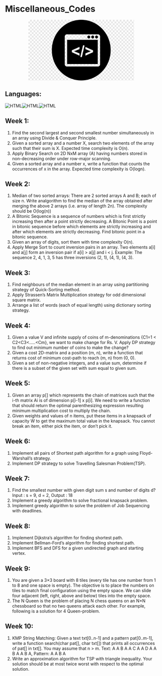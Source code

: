 # Miscellaneous_Codes

<div align="center">
    <img src="logo.jpeg" alt="Logo" width="350" height="200">
</div>

## Languages:

<img src="https://raw.githubusercontent.com/jmnote/z-icons/master/svg/c.svg" alt="HTML" width="40px"/><img src="https://raw.githubusercontent.com/jmnote/z-icons/master/svg/cpp.svg" alt="HTML" width="40px"/><img src="https://raw.githubusercontent.com/jmnote/z-icons/master/svg/python.svg" alt="HTML" width="40px"/>

## Week 1:
1. Find the second largest and second smallest number simultaneously in an array using Divide & Conquer Principle.
2. Given a sorted array and a number X, search two elements of the array such that their sum is X. Expected time complexity is O(n).
3. Apply Binary Search on 2D NxM array (A) having numbers stored in non-decreasing order under row-major scanning.
4. Given a sorted array and a number x, write a function that counts the occurrences of x in the array. Expected time complexity is O(logn). 

## Week 2:
1. Median of two sorted arrays: There are 2 sorted arrays A and B; each of size n. Write analgorithm to find the median of the array obtained after merging the above 2 arrays (i.e. array of length 2n). The complexity should be O(log(n)) 
2. A Bitonic Sequence is a sequence of numbers which is first strictly increasing then after a point strictly decreasing. A Bitonic Point is a point in bitonic sequence before which elements are strictly increasing and after which elements are strictly decreasing. Find bitonic point in a bitonic sequence. 
3. Given an array of digits, sort them with time complexity O(n).
4. Apply Merge Sort to count inversion pairs in an array. Two elements a[i] and a[j] form an inversion pair if a[i] > a[j] and i < j. Example: The sequence 2, 4, 1, 3, 5 has three inversions (2, 1), (4, 1), (4, 3).

## Week 3:
1. Find neighbours of the median element in an array using partitioning strategy of Quick-Sorting method. 
2. Apply Strassen’s Matrix Multiplication strategy for odd dimensional square matrix. 
3. Arrange a list of words (each of equal length) using dictionary sorting strategy. 

## Week 4:
1. Given a value V and infinite supply of coins of m-denominations {C1=1 < C2<C3<.....<Cm}, we want to make change for Rs. V. Apply DP strategy to find out minimum number of coins to make the change?
2. Given a cost 2D-matrix and a position (m, n), write a function that returns cost of minimum cost-path to reach (m, n) from (0, 0). 
3. Given a set of non-negative integers, and a value sum, determine if there is a subset of the given set with sum equal to given sum. 

## Week 5:
1. Given an array p[] which represents the chain of matrices such that the i-th matrix Ai is of dimension p[i-1] x p[i]. We need to write a function that should return the optimal parenthesizing expression resulting minimum multiplication cost to multiply the chain. 
2. Given weights and values of n items, put these items in a knapsack of capacity W to get the maximum total value in the knapsack. You cannot break an item, either pick the item, or don’t pick it. 

## Week 6:
1. Implement all pairs of Shortest path algorithm for a graph using Floyd-Warshall’s strategy.
2. Implement DP strategy to solve Travelling Salesman Problem(TSP).

## Week 7:
1. Find the smallest number with given digit sum s and number of digits d? Input : s = 9, d = 2, Output : 18 
2. Implement a greedy algorithm to solve fractional knapsack problem.
3. Implement greedy algorithm to solve the problem of Job Sequencing with deadlines.

## Week 8:
1. Implement Dijkstra’s algorithm for finding shortest path.
2. Implement Bellman-Ford’s algorithm for finding shortest path.
3. Implement BFS and DFS for a given undirected graph and starting vertex.

## Week 9:
1. You are given a 3×3 board with 8 tiles (every tile has one number from 1 to 8 and one space is empty). The objective is to place the numbers on tiles to match final configuration using the empty space. We can slide four adjacent (left, right, above and below) tiles into the empty space.
2. The N Queen is the problem of placing N chess queens on an N×N chessboard so that no two queens attack each other. For example, following is a solution for 4 Queen-problem.

## Week 10:
1. KMP String Matching: Given a text txt[0..n-1] and a pattern pat[0..m-1], write a function search(char pat[], char txt[]) that prints all occurrences of pat[] in txt[]. You may assume that n > m. Text: A A B A A C A A D A A B A A B A, Pattern: A A B A
2. Write an approximation algorithm for TSP with triangle inequality. Your solution should be at most twice worst with respect to the optimal solution.
